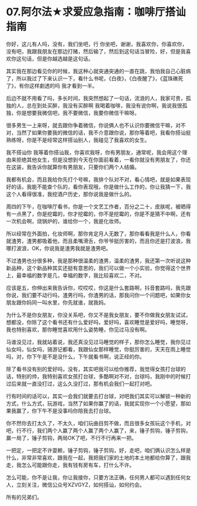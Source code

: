 # 07.阿尔法★求爱应急指南：咖啡厅搭讪指南

你好，这儿有人吗，没有，我们坐吧，行 你坐吧，谢谢，我喜欢你，你喜欢你，没有吧，我跟我朋友在那边打赌，然后输了，然后到这句话当冒险，好，但是我喜欢你这句话，但是你越选越是这句话。

其实我在那边看见你的时候，我这种心就突通突通的一直在跳，我怕我自己心脏病了，所以我过了下来认识一下，看什么书呢，《白夜》，《白夜醒了》，《蓝珠礁死了》，有你这样劇透的吗 我才看到一半。

后边不就不用看了吗，多长时间，我突然想起了一句话，流浪的人，我家可贵，孤独的人，总在到处买醉，我没有买醉啊 我喝着咖啡，我没有说你啊，我说我很孤独，你是想要我微信吧，我不要微信，我要你微信干嘛呀。

很多男生一上来呀，就去跟你争着微信，你说俩人也不认识你要微信干嘛，对不对，当然了如果你要我的微信的话，我不介意跟你说，那你等着吧，我看你搭讪挺熟练呀，你是不是经常这样搭讪别人，我碰见了我喜欢的女生。

我不搭讪你 我等着你搭讪我，你喜欢我呀，你有男朋友，通常呢，我会用这个理由来拒绝其他女生，但是没想到今天在你面前看着，一看你就没有男朋友了，你还在这装，我告诉你就算你有男朋友，只要你们两个人结婚。

我都有机会，而且我给你先打个号嘛，我排个队对不对，看心情吧，就是如果表现好的话，我能不能查个队的，看你表现哦，你是做什么工作的，你让我猜一下，我这个人看得很准，我挖酒户历史，那你说我是做什么的。

周四的下午，在咖啡厅看书，你是一个文艺工作者，百分之二十，皮肤呢，被晒得有一点黑了，你是挖霉的，你才挖霉的，你不是挖霉的，你是不是猜不中啊，还有一次机会啊，烧锅炉的，谁给你一个，我是化妆师。

所以经常在外面拍，化妆师啊，那你肯定月人无数了，那你看看我是什么人，你看就渣男，渣男都吸着他，而且柔嘴滑舌，你爷爷挺厉害的，而且你还是打波浪，我哪打波浪，OK，你说我是渣男我就是渣男吧。

不过渣男也分很多种，我是那种很温柔的渣男，温柔的渣男，我还第一次听说这种新品种，这个新品种其实还挺有意思的，我们可以做一个小实验，你觉得这个世界上，最幸福的数字是几，幸福的数字，我比较喜欢二，不对。

应该是五，你伸出来我告诉你，哎哎哎，你这是什么套路啊，抖音套路吗，我先跟你说，我们要不动行吗，渣男行吗，你渣男的话，那我问你一个问题吧，如果你女朋友跟你妈同一叫水里，你先就谁，就我妈。

为什么不是你女朋友，你没关系吧，你又不是我女朋友，要不你做我女朋友试试，想都没，你除了这个看书还有什么爱好吗，爱好吗，喜欢睡觉是爱好吗，睡觉呀，我也特别喜欢，那你睡觉喜欢用什么姿势睡，你见过马没有啊。

马谁没见过，我就站着说，我还真没见过马睡觉的样子，那你怎么睡觉，我你见过仙女吗，仙女吗，骑游记都看，我跟仙女那样睡觉，你挺厉害的，天天在雨上睡觉吗，对，你下午是不是没什么，下午就看书啊，说正经的你。

除了看书没有别的爱好吗，没有，其实吧我可以给你推荐，我觉得女孩打台球的话，特别的帅，我特别喜欢女孩打台球，多酷啊对不对，台球吗，我刚中的时候打过后来就一直没打过，这么久没打过，那有机会我们一起打对吧。

行有时间的话可以，其实一会我们就要去打台球，对吧我们其实可以解锁一种新的方式，什么方式，玩游戏，当然了如果你赢了的话，我就实现你一个小愿望，那如果我赢了，你下午不是没事吗你陪我去打台球。

你不然你去打太久了，不太久，咱们玩曲目剪不做，而且很多女孩玩这个手机，对吧，行不行，我们两个人赢了两个人赢了两个人赢了，来，锤子剪钩，锤子剪钩，赢一局了，锤子剪钩，两局OK了吧，不行不行再来一把。

一把定，一把定不许耍赖，锤子剪钩，锤子剪钩，好，走吧，咱们俩认识怎么样是什么，非常非常喜欢，跟我在一起，我把我们家的土地的本土地都给你算了，跟我走，我怎么可能跟你走，我有钱有房有车，打什么不许。

怎么可能，你不是让我，你让我接你，只要方法正确，任何男人都可以遇到任何女人，立刻关注，微信公众号XZVGYZ，如何搭讪，如何约会。

所有的兄弟们。